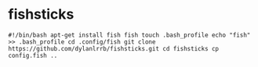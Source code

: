# fishsticks

`
#!/bin/bash
apt-get install fish
fish
touch .bash_profile
echo "fish" >> .bash_profile
cd .config/fish
git clone https://github.com/dylanlrrb/fishsticks.git
cd fishsticks
cp config.fish ..
`
